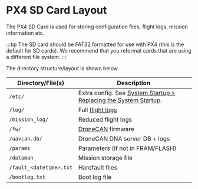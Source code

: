 # PX4 SD Card Layout

The PX4 SD Card is used for storing configuration files, flight logs, mission information etc.

:::tip
The SD card should be FAT32 formatted for use with PX4 (this is the default for SD cards).
We recommend that you reformat cards that are using a different file system.
:::

The directory structure/layout is shown below.

| Directory/File(s) | Description                                                                              |
| ------------------------------------ | ---------------------------------------------------------------------------------------- |
| `/etc/`                              | Extra config. See [System Startup > Replacing the System Startup][replace system start]. |
| `/log/`                              | Full [flight logs](../dev_log/logging.md)                                                |
| `/mission_log/`                      | Reduced flight logs                                                                      |
| `/fw/`                               | [DroneCAN](../dronecan/index.md) firmware                                                |
| `/uavcan.db/`                        | DroneCAN DNA server DB + logs                                                            |
| `/params`                            | Parameters (if not in FRAM/FLASH)                                     |
| `/dataman`                           | Mission storage file                                                                     |
| `/fault_<datetime>.txt`              | Hardfault files                                                                          |
| `/bootlog.txt`                       | Boot log file                                                                            |

[replace system start]: ../concept/system_startup.md#replacing-the-system-startup
